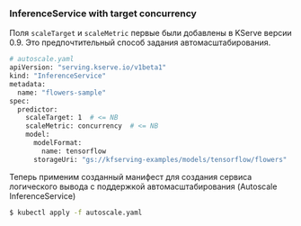 ### InferenceService with target concurrency

Поля `scaleTarget` и `scaleMetric` первые были добавлены в KServe версии 0.9. Это предпочтительный способ задания автомасштабирования.
```bash
# autoscale.yaml
apiVersion: "serving.kserve.io/v1beta1"
kind: "InferenceService"
metadata:
  name: "flowers-sample"
spec:
  predictor:
    scaleTarget: 1  # <= NB
    scaleMetric: concurrency  # <= NB
    model:
      modelFormat:
        name: tensorflow
      storageUri: "gs://kfserving-examples/models/tensorflow/flowers"
```

Теперь применим созданный манифест для создания сервиса логического вывода с поддержкой автомасштабирования (Autoscale InferenceService)
```bash
$ kubectl apply -f autoscale.yaml
```

